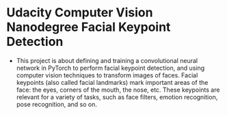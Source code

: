 # Udacity Computer Vision Nanodegree Facial Keypoint Detection

- This project is about defining and training a convolutional neural network in PyTorch to perform facial keypoint detection, and using computer vision techniques to transform images of faces. Facial keypoints (also called facial landmarks) mark important areas of the face: the eyes, corners of the mouth, the nose, etc. These keypoints are relevant for a variety of tasks, such as face filters, emotion recognition, pose recognition, and so on.